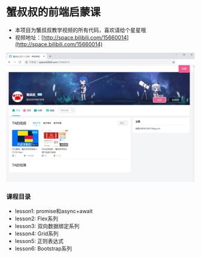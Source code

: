 # 蟹叔叔的前端启蒙课

* 本项目为蟹叔叔教学视频的所有代码，喜欢请给个星星哦
* 视频地址：[http://space.bilibili.com/15660014](http://space.bilibili.com/15660014)

<img src="banner.png" alt="crab">

### 课程目录 ###
* lesson1: promise和async+await
* lesson2: Flex系列
* lesson3: 双向数据绑定系列
* lesson4: Grid系列
* lesson5: 正则表达式
* lesson6: Bootstrap系列
